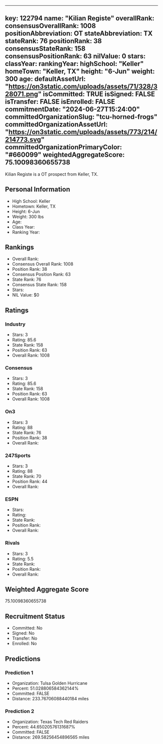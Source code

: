 ---
  key: 122794
  name: "Kilian Registe"
  overallRank: 
  consensusOverallRank: 1008
  positionAbbreviation: OT
  stateAbbreviation: TX
  stateRank: 76
  positionRank: 38
  consensusStateRank: 158
  consensusPositionRank: 63
  nilValue: 0
  stars: 
  classYear: 
  rankingYear: 
  highSchool: "Keller"
  homeTown: "Keller, TX"
  height: "6-Jun"
  weight: 300
  age: 
  defaultAssetUrl: "https://on3static.com/uploads/assets/71/328/328071.png"
  isCommitted: TRUE
  isSigned: FALSE
  isTransfer: FALSE
  isEnrolled: FALSE
  commitmentDate: "2024-06-27T15:24:00"
  committedOrganizationSlug: "tcu-horned-frogs"
  committedOrganizationAssetUrl: "https://on3static.com/uploads/assets/773/214/214773.svg"
  committedOrganizationPrimaryColor: "#660099"
  weightedAggregateScore: 75.10098360655738
  ---
  
  Kilian Registe is a OT prospect from Keller, TX.
  
  ## Personal Information
  - High School: Keller
  - Hometown: Keller, TX
  - Height: 6-Jun
  - Weight: 300 lbs
  - Age: 
  - Class Year: 
  - Ranking Year: 
  
  ## Rankings
  - Overall Rank: 
  - Consensus Overall Rank: 1008
  - Position Rank: 38
  - Consensus Position Rank: 63
  - State Rank: 76
  - Consensus State Rank: 158
  - Stars: 
  - NIL Value: $0
  
  ## Ratings
  
  ### Industry
  - Stars: 3
  - Rating: 85.6
  - State Rank: 158
  - Position Rank: 63
  - Overall Rank: 1008
  
  ### Consensus
  - Stars: 3
  - Rating: 85.6
  - State Rank: 158
  - Position Rank: 63
  - Overall Rank: 1008
  
  ### On3
  - Stars: 3
  - Rating: 88
  - State Rank: 76
  - Position Rank: 38
  - Overall Rank: 
  
  ### 247Sports
  - Stars: 3
  - Rating: 88
  - State Rank: 70
  - Position Rank: 44
  - Overall Rank: 
  
  ### ESPN
  - Stars: 
  - Rating: 
  - State Rank: 
  - Position Rank: 
  - Overall Rank: 
  
  ### Rivals
  - Stars: 3
  - Rating: 5.5
  - State Rank: 
  - Position Rank: 
  - Overall Rank: 
  
  ## Weighted Aggregate Score
  75.10098360655738
  
  ## Recruitment Status
  - Committed: No
  - Signed: No
  - Transfer: No
  - Enrolled: No
  
  
  
  ## Predictions
  
  ### Prediction 1
  - Organization: Tulsa Golden Hurricane
  - Percent: 51.028806584362144%
  - Committed: FALSE
  - Distance: 233.76706088440184 miles
  
  ### Prediction 2
  - Organization: Texas Tech Red Raiders
  - Percent: 44.65020576131687%
  - Committed: FALSE
  - Distance: 269.58256454896565 miles
  